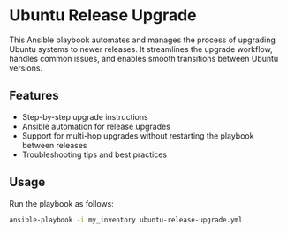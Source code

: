 # Ubuntu Release Upgrade

This Ansible playbook automates and manages the process of upgrading Ubuntu systems to newer releases. It streamlines the upgrade workflow, handles common issues, and enables smooth transitions between Ubuntu versions.

## Features

- Step-by-step upgrade instructions
- Ansible automation for release upgrades
- Support for multi-hop upgrades without restarting the playbook between releases
- Troubleshooting tips and best practices

## Usage

Run the playbook as follows:

```bash
ansible-playbook -i my_inventory ubuntu-release-upgrade.yml
```